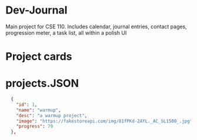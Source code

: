 # Dev-Journal

Main project for CSE 110. Includes calendar, journal entries, contact pages, progression meter, a task list, all within a polish UI

# Project cards


# projects.JSON

```JSON
  {
    "id": 1,
    "name": "warmup",
    "desc": "a warmup project",
    "image": "https://fakestoreapi.com/img/81fPKd-2AYL._AC_SL1500_.jpg",
    "progress": 79
  },

```
